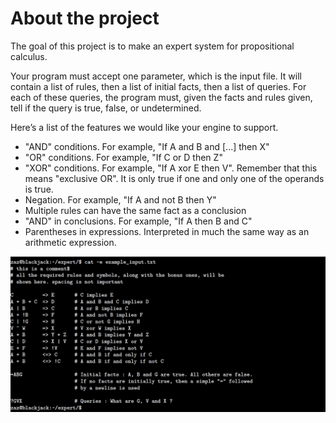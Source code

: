 # About the project
The goal of this project is to make an expert system for propositional calculus.

Your program must accept one parameter, which is the input file. It will contain a list
of rules, then a list of initial facts, then a list of queries. For each of these queries, the program
must, given the facts and rules given, tell if the query is true, false, or undetermined.

Here’s a list of the features we would like your engine to support.
+ "AND" conditions. For example, "If A and B and [...] then X"
+ "OR" conditions. For example, "If C or D then Z"
+ "XOR" conditions. For example, "If A xor E then V". Remember that this
means "exclusive OR". It is only true if one and only one of the operands is true.
+ Negation. For example, "If A and not B then Y"
+ Multiple rules can have the same fact as a conclusion
+ "AND" in conclusions. For example, "If A then B and C"
+ Parentheses in expressions. Interpreted in much the same way as an arithmetic
expression.

![](https://github.com/burjuly/expert_system/blob/main/tests/example.png)
